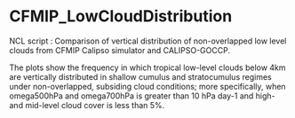 # CFMIP_LowCloudDistribution
NCL script : Comparison of vertical distribution of non-overlapped low level clouds from CFMIP Calipso simulator and CALIPSO-GOCCP.


The plots show the frequency in which tropical low-level clouds below 4km are vertically distributed in
shallow cumulus and stratocumulus regimes under non-overlapped, subsiding cloud conditions; more
specifically, when omega500hPa and omega700hPa is greater than 10 hPa day-1 and high- and mid-level cloud
cover is less than 5%.
